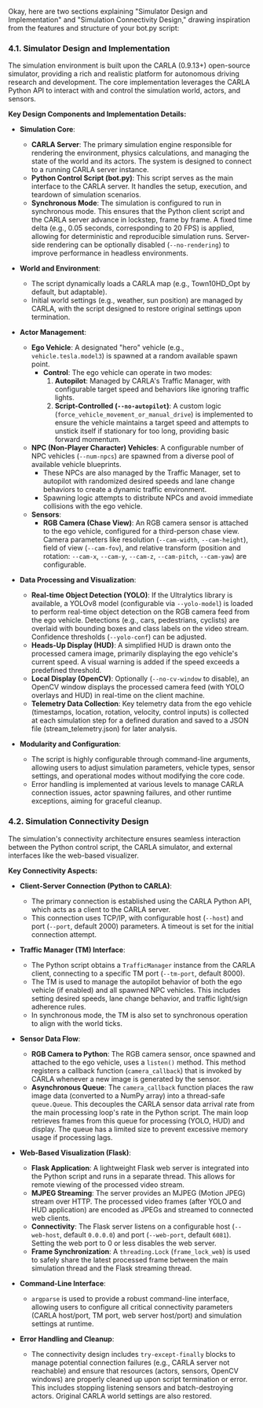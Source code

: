 Okay, here are two sections explaining "Simulator Design and Implementation" and "Simulation Connectivity Design," drawing inspiration from the features and structure of your bot.py script:

### 4.1. Simulator Design and Implementation

The simulation environment is built upon the CARLA (0.9.13+) open-source simulator, providing a rich and realistic platform for autonomous driving research and development. The core implementation leverages the CARLA Python API to interact with and control the simulation world, actors, and sensors.

**Key Design Components and Implementation Details:**

*   **Simulation Core**:
    *   **CARLA Server**: The primary simulation engine responsible for rendering the environment, physics calculations, and managing the state of the world and its actors. The system is designed to connect to a running CARLA server instance.
    *   **Python Control Script (bot.py)**: This script serves as the main interface to the CARLA server. It handles the setup, execution, and teardown of simulation scenarios.
    *   **Synchronous Mode**: The simulation is configured to run in synchronous mode. This ensures that the Python client script and the CARLA server advance in lockstep, frame by frame. A fixed time delta (e.g., 0.05 seconds, corresponding to 20 FPS) is applied, allowing for deterministic and reproducible simulation runs. Server-side rendering can be optionally disabled (`--no-rendering`) to improve performance in headless environments.

*   **World and Environment**:
    *   The script dynamically loads a CARLA map (e.g., Town10HD_Opt by default, but adaptable).
    *   Initial world settings (e.g., weather, sun position) are managed by CARLA, with the script designed to restore original settings upon termination.

*   **Actor Management**:
    *   **Ego Vehicle**: A designated "hero" vehicle (e.g., `vehicle.tesla.model3`) is spawned at a random available spawn point.
        *   **Control**: The ego vehicle can operate in two modes:
            1.  **Autopilot**: Managed by CARLA's Traffic Manager, with configurable target speed and behaviors like ignoring traffic lights.
            2.  **Script-Controlled (`--no-autopilot`)**: A custom logic (`force_vehicle_movement_or_manual_drive`) is implemented to ensure the vehicle maintains a target speed and attempts to unstick itself if stationary for too long, providing basic forward momentum.
    *   **NPC (Non-Player Character) Vehicles**: A configurable number of NPC vehicles (`--num-npcs`) are spawned from a diverse pool of available vehicle blueprints.
        *   These NPCs are also managed by the Traffic Manager, set to autopilot with randomized desired speeds and lane change behaviors to create a dynamic traffic environment.
        *   Spawning logic attempts to distribute NPCs and avoid immediate collisions with the ego vehicle.
    *   **Sensors**:
        *   **RGB Camera (Chase View)**: An RGB camera sensor is attached to the ego vehicle, configured for a third-person chase view. Camera parameters like resolution (`--cam-width`, `--cam-height`), field of view (`--cam-fov`), and relative transform (position and rotation: `--cam-x`, `--cam-y`, `--cam-z`, `--cam-pitch`, `--cam-yaw`) are configurable.

*   **Data Processing and Visualization**:
    *   **Real-time Object Detection (YOLO)**: If the Ultralytics library is available, a YOLOv8 model (configurable via `--yolo-model`) is loaded to perform real-time object detection on the RGB camera feed from the ego vehicle. Detections (e.g., cars, pedestrians, cyclists) are overlaid with bounding boxes and class labels on the video stream. Confidence thresholds (`--yolo-conf`) can be adjusted.
    *   **Heads-Up Display (HUD)**: A simplified HUD is drawn onto the processed camera image, primarily displaying the ego vehicle's current speed. A visual warning is added if the speed exceeds a predefined threshold.
    *   **Local Display (OpenCV)**: Optionally (`--no-cv-window` to disable), an OpenCV window displays the processed camera feed (with YOLO overlays and HUD) in real-time on the client machine.
    *   **Telemetry Data Collection**: Key telemetry data from the ego vehicle (timestamps, location, rotation, velocity, control inputs) is collected at each simulation step for a defined duration and saved to a JSON file (stream_telemetry.json) for later analysis.

*   **Modularity and Configuration**:
    *   The script is highly configurable through command-line arguments, allowing users to adjust simulation parameters, vehicle types, sensor settings, and operational modes without modifying the core code.
    *   Error handling is implemented at various levels to manage CARLA connection issues, actor spawning failures, and other runtime exceptions, aiming for graceful cleanup.

### 4.2. Simulation Connectivity Design

The simulation's connectivity architecture ensures seamless interaction between the Python control script, the CARLA simulator, and external interfaces like the web-based visualizer.

**Key Connectivity Aspects:**

*   **Client-Server Connection (Python to CARLA)**:
    *   The primary connection is established using the CARLA Python API, which acts as a client to the CARLA server.
    *   This connection uses TCP/IP, with configurable host (`--host`) and port (`--port`, default 2000) parameters. A timeout is set for the initial connection attempt.

*   **Traffic Manager (TM) Interface**:
    *   The Python script obtains a `TrafficManager` instance from the CARLA client, connecting to a specific TM port (`--tm-port`, default 8000).
    *   The TM is used to manage the autopilot behavior of both the ego vehicle (if enabled) and all spawned NPC vehicles. This includes setting desired speeds, lane change behavior, and traffic light/sign adherence rules.
    *   In synchronous mode, the TM is also set to synchronous operation to align with the world ticks.

*   **Sensor Data Flow**:
    *   **RGB Camera to Python**: The RGB camera sensor, once spawned and attached to the ego vehicle, uses a `listen()` method. This method registers a callback function (`camera_callback`) that is invoked by CARLA whenever a new image is generated by the sensor.
    *   **Asynchronous Queue**: The `camera_callback` function places the raw image data (converted to a NumPy array) into a thread-safe `queue.Queue`. This decouples the CARLA sensor data arrival rate from the main processing loop's rate in the Python script. The main loop retrieves frames from this queue for processing (YOLO, HUD) and display. The queue has a limited size to prevent excessive memory usage if processing lags.

*   **Web-Based Visualization (Flask)**:
    *   **Flask Application**: A lightweight Flask web server is integrated into the Python script and runs in a separate thread. This allows for remote viewing of the processed video stream.
    *   **MJPEG Streaming**: The server provides an MJPEG (Motion JPEG) stream over HTTP. The processed video frames (after YOLO and HUD application) are encoded as JPEGs and streamed to connected web clients.
    *   **Connectivity**: The Flask server listens on a configurable host (`--web-host`, default `0.0.0.0`) and port (`--web-port`, default `6081`). Setting the web port to 0 or less disables the web server.
    *   **Frame Synchronization**: A `threading.Lock` (`frame_lock_web`) is used to safely share the latest processed frame between the main simulation thread and the Flask streaming thread.

*   **Command-Line Interface**:
    *   `argparse` is used to provide a robust command-line interface, allowing users to configure all critical connectivity parameters (CARLA host/port, TM port, web server host/port) and simulation settings at runtime.

*   **Error Handling and Cleanup**:
    *   The connectivity design includes `try-except-finally` blocks to manage potential connection failures (e.g., CARLA server not reachable) and ensure that resources (actors, sensors, OpenCV windows) are properly cleaned up upon script termination or error. This includes stopping listening sensors and batch-destroying actors. Original CARLA world settings are also restored.
